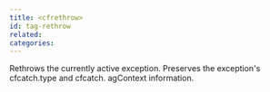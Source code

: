 ```yaml
---
title: <cfrethrow>
id: tag-rethrow
related:
categories:
---
```


Rethrows the currently active exception. Preserves the exception's cfcatch.type and cfcatch.
  agContext information.
